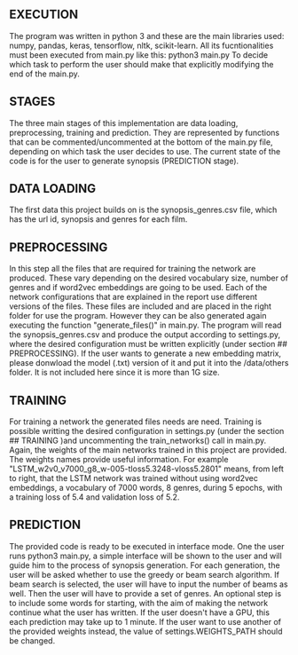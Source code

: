 ## EXECUTION
The program was written in python 3 and these are the main libraries used: numpy, pandas, keras, tensorflow, nltk, scikit-learn.
All its fucntionalities must been executed from main.py like this:
python3 main.py
To decide which task to perform the user should make that explicitly modifying the end of the main.py.

## STAGES
The three main stages of this implementation are data loading, preprocessing, training and prediction. 
They are represented by functions that can be commented/uncommented at the bottom of the main.py file, depending on which task the user decides to use. The current state of the code is for the user to generate synopsis (PREDICTION stage).

## DATA LOADING
The first data this project builds on is the synopsis_genres.csv file, which has the url id, synopsis and genres for each film.

## PREPROCESSING
In this step all the files that are required for training the network are produced.
These vary depending on the desired vocabulary size, number of genres and if word2vec embeddings are going to be used.
Each of the network configurations that are explained in the report use different versions of the files. These files are included and are placed in the right folder for use the program. However they can be also generated again executing the function "generate_files()" in main.py.
The program will read the synopsis_genres.csv and produce the output according to settings.py, where the desired configuration must be written explicitly (under section ## PREPROCESSING).
If the user wants to generate a new embedding matrix, please donwload the model (.txt) version of it and put it into the /data/others folder. It is not included here since it is more than 1G size.

## TRAINING
For training a network the generated files needs are need. Training is possible writting the desired configuration in settings.py (under the section ## TRAINING )and uncommenting the train_networks() call in main.py. Again, the weights of the main networks trained in this project are provided. The weights names provide useful information. For example "LSTM_w2v0_v7000_g8_w-005-tloss5.3248-vloss5.2801" means, from left to right, that the LSTM network was trained without using word2vec embeddings, a vocabulary of 7000 words, 8 genres, during 5 epochs, with a training loss of 5.4 and validation loss of 5.2.

## PREDICTION
The provided code is ready to be executed in interface mode. One the user runs python3 main.py, a simple interface will be shown to the user and will guide him to the process of synopsis generation. For each generation, the user will be asked whether to use the greedy or beam search algorithm. If beam search is selected, the user will have to input the number of beams as well. Then the user will have to provide a set of genres. An optional step is to include some words for starting, with the aim of making the network continue what the user has written. If the user doesn't have a GPU, this each prediction may take up to 1 minute. If the user want to use another of the provided weights instead, the value of settings.WEIGHTS_PATH should be changed.

